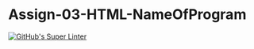 # Assign-03-HTML-NameOfProgram
[![GitHub's Super Linter](https://github.com/ICS20-Programming-GraydonE/Assign-03-HTML-NameOfProgram/workflows/GitHub's%20Super%20Linter/badge.svg)](https://github.com/ICS20-Programming-GraydonE/Assign-03-HTML-NameOfProgram/actions)